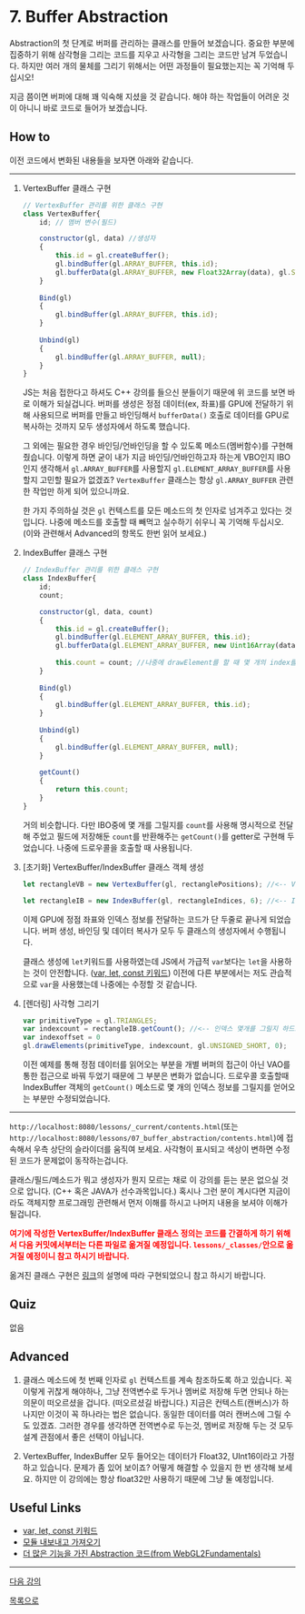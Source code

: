 # 7. Buffer Abstraction

Abstraction의 첫 단계로 버퍼를 관리하는 클래스를 만들어 보겠습니다. 중요한 부분에 집중하기 위해 삼각형을 그리는 코드를 지우고 사각형을 그리는 코드만 남겨 두었습니다. 하지만 여러 개의 물체를 그리기 위해서는 어떤 과정들이 필요했는지는 꼭 기억해 두십시오!

지금 쯤이면 버퍼에 대해 꽤 익숙해 지셨을 것 같습니다. 해야 하는 작업들이 어려운 것이 아니니 바로 코드로 들어가 보겠습니다.

## How to

이전 코드에서 변화된 내용들을 보자면 아래와 같습니다.

---
1. VertexBuffer 클래스 구현

    ```js
    // VertexBuffer 관리를 위한 클래스 구현
    class VertexBuffer{
        id; // 멤버 변수(필드)
    
        constructor(gl, data) //생성자
        {
            this.id = gl.createBuffer(); 
            gl.bindBuffer(gl.ARRAY_BUFFER, this.id); 
            gl.bufferData(gl.ARRAY_BUFFER, new Float32Array(data), gl.STATIC_DRAW);
        }
        
        Bind(gl)
        {
            gl.bindBuffer(gl.ARRAY_BUFFER, this.id);
        }
        
        Unbind(gl)
        {
            gl.bindBuffer(gl.ARRAY_BUFFER, null);
        }
    }
    ```
    
    JS는 처음 접한다고 하셔도 C++ 강의를 들으신 분들이기 때문에 위 코드를 보면 바로 이해가 되실겁니다. 버퍼를 생성은 정점 데이터(ex, 좌표)를 GPU에 전달하기 위해 사용되므로 버퍼를 만들고 바인딩해서 `bufferData()` 호출로 데이터를 GPU로 복사하는 것까지 모두 생성자에서 하도록 했습니다.

    그 외에는 필요한 경우 바인딩/언바인딩을 할 수 있도록 메소드(멤버함수)를 구현해 줬습니다. 이렇게 하면 굳이 내가 지금 바인딩/언바인하고자 하는게 VBO인지 IBO인지 생각해서 `gl.ARRAY_BUFFER`를 사용할지 `gl.ELEMENT_ARRAY_BUFFER`를 사용할지 고민할 필요가 없겠죠? `VertexBuffer` 클래스는 항상 `gl.ARRAY_BUFFER` 관련한 작업만 하게 되어 있으니까요.
    
    한 가지 주의하실 것은 `gl` 컨텍스트를 모든 메소드의 첫 인자로 넘겨주고 있다는 것입니다. 나중에 메소드를 호출할 때 빼먹고 실수하기 쉬우니 꼭 기억해 두십시오. (이와 관련해서 Advanced의 항목도 한번 읽어 보세요.)

2. IndexBuffer 클래스 구현

    ```js
    // IndexBuffer 관리를 위한 클래스 구현
    class IndexBuffer{
        id;
        count;

        constructor(gl, data, count)
        {
            this.id = gl.createBuffer(); 
            gl.bindBuffer(gl.ELEMENT_ARRAY_BUFFER, this.id); 
            gl.bufferData(gl.ELEMENT_ARRAY_BUFFER, new Uint16Array(data), gl.STATIC_DRAW);
            
            this.count = count; //나중에 drawElement를 할 때 몇 개의 index를 그릴 것인지 명시해 주어야 하므로 따로 저장함
        }
        
        Bind(gl)
        {
            gl.bindBuffer(gl.ELEMENT_ARRAY_BUFFER, this.id);
        }
        
        Unbind(gl)
        {
            gl.bindBuffer(gl.ELEMENT_ARRAY_BUFFER, null);
        }
        
        getCount()
        {
            return this.count;
        }
    }
    ```

    거의 비슷합니다. 다만 IBO중에 몇 개를 그릴지를 `count`를 사용해 명시적으로 전달해 주었고 필드에 저장해둔 `count`를 반환해주는 `getCount()`를 getter로 구현해 두었습니다. 나중에 드로우콜을 호출할 때 사용됩니다.

3. [초기화] VertexBuffer/IndexBuffer 클래스 객체 생성

    ```js
    let rectangleVB = new VertexBuffer(gl, rectanglePositions); //<-- VertexBuffer 클래스 사용

    let rectangleIB = new IndexBuffer(gl, rectangleIndices, 6); //<-- IndexBuffer 클래스 사용
    ```

    이제 GPU에 정점 좌표와 인덱스 정보를 전달하는 코드가 단 두줄로 끝나게 되었습니다. 버퍼 생성, 바인딩 및 데이터 복사가 모두 두 클래스의 생성자에서 수행됩니다. 
    
    클래스 생성에 `let`키워드를 사용하였는데 JS에서 가급적 `var`보다는 `let`을 사용하는 것이 안전합니다. ([var, let, const 키워드](https://velog.io/@bathingape/JavaScript-var-let-const-%EC%B0%A8%EC%9D%B4%EC%A0%90)) 이전에 다른 부분에서는 저도 관습적으로 `var`을 사용했는데 나중에는 수정할 것 같습니다.

4. [렌더링] 사각형 그리기

    ```js
    var primitiveType = gl.TRIANGLES;
    var indexcount = rectangleIB.getCount(); //<-- 인덱스 몇개를 그릴지 하드코딩하지 않고 IB로부터 얻어옵니다.
    var indexoffset = 0
    gl.drawElements(primitiveType, indexcount, gl.UNSIGNED_SHORT, 0);
    ```

    이전 예제를 통해 정점 데이터를 읽어오는 부분을 개별 버퍼의 접근이 아닌 VAO를 통한 접근으로 바꿔 두었기 때문에 그 부분은 변화가 없습니다. 드로우콜 호출할때 IndexBuffer 객체의 `getCount()` 메소드로 몇 개의 인덱스 정보를 그릴지를 얻어오는 부분만 수정되었습니다.

---

`http://localhost:8080/lessons/_current/contents.html`(또는 `http://localhost:8080/lessons/07_buffer_abstraction/contents.html`)에 접속해서 우측 상단의 슬라이더를 움직여 보세요. 사각형이 표시되고 색상이 변하면 수정된 코드가 문제없이 동작하는겁니다.

클래스/필드/메소드가 뭐고 생성자가 뭔지 모르는 채로 이 강의를 듣는 분은 없으실 것으로 압니다. (C++ 혹은 JAVA가 선수과목입니다.) 혹시나 그런 분이 계시다면 지금이라도 객체지향 프로그래밍 관련해서 먼저 이해를 하시고 나머지 내용을 보셔야 이해가 될겁니다.

<span style="color:red">**여기에 작성한 VertexBuffer/IndexBuffer 클래스 정의는 코드를 간결하게 하기 위해서 다음 커밋에서부터는 다른 파일로 옮겨질 예정입니다. `lessons/_classes/`안으로 옮겨질 예정이니 참고 하시기 바랍니다.**</span>

옮겨진 클래스 구현은 [링크](https://ko.javascript.info/import-export)의 설명에 따라 구현되었으니 참고 하시기 바랍니다.

## Quiz

없음

## Advanced

1. 클래스 메소드에 첫 번째 인자로 `gl` 컨텍스트를 계속 참조하도록 하고 있습니다. 꼭 이렇게 귀찮게 해야하나, 그냥 전역변수로 두거나 멤버로 저장해 두면 안되나 하는 의문이 떠오르셨을 겁니다. (떠오르셨길 바랍니다.) 지금은 컨텍스트(캔버스)가 하나지만 이것이 꼭 하나라는 법은 없습니다. 동일한 데이터를 여러 캔버스에 그릴 수도 있겠죠. 그러한 경우를 생각하면 전역변수로 두는것, 멤버로 저장해 두는 것 모두 설계 관점에서 좋은 선택이 아닙니다.

2. VertexBuffer, IndexBuffer 모두 들어오는 데이터가 Float32, UInt16이라고 가정하고 있습니다. 문제가 좀 있어 보이죠? 어떻게 해결할 수 있을지 한 번 생각해 보세요. 하지만 이 강의에는 항상 float32만 사용하기 때문에 그냥 둘 예정입니다.

## Useful Links

- [var, let, const 키워드](https://velog.io/@bathingape/JavaScript-var-let-const-%EC%B0%A8%EC%9D%B4%EC%A0%90)
- [모듈 내보내고 가져오기](https://ko.javascript.info/import-export)
- [더 많은 기능을 가진 Abstraction 코드(from WebGL2Fundamentals)](https://webgl2fundamentals.org/webgl/lessons/ko/webgl-less-code-more-fun.html)

---

[다음 강의](../08_vertex_array_abstraction/)

[목록으로](../)